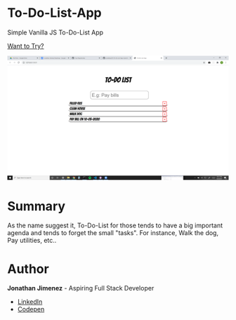 # To-Do-List-App

Simple Vanilla JS To-Do-List App

[Want to Try?](https://jonathanj101.github.io/To-Do-List-App-main.html/)

![](/image/preview.png)

# Summary

As the name suggest it, To-Do-List for those tends to have a big important agenda and tends to forget the small "tasks". For instance, Walk the dog, Pay utilities, etc..

# Author

**Jonathan Jimenez** - Aspiring Full Stack Developer

- [LinkedIn](https://www.linkedin.com/in/jonathan-jimenez101/)
- [Codepen](https://codepen.io/jonathanj101/)
